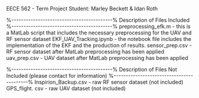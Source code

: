 
EECE 562 - Term Project
Student: Marley Beckett & Idan Roth

%------------------------------------------%
Description of Files Included
%------------------------------------------%
preprocessing_efk.m - this is a MatLab script that includes the necessary preprocessing for the UAV and RF sensor dataset
EKF_UAV_Tracking.ipynb - the notebook file includes the implementation of the EKF and the production of results. 
sensor_prep.csv - RF sensor dataset after MatLab preprocessing has been applied
uav_prep.csv - UAV dataset after MatLab preprocessing has been applied

%------------------------------------------%
Description of Files Not Included (please contact for information)
%------------------------------------------%
Inspirion_Backup.csv - raw RF sensor dataset (not included)
GPS_flight. csv - raw UAV dataset (not included) 

